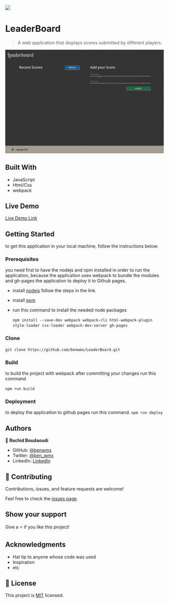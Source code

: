 ![](https://img.shields.io/badge/Microverse-blueviolet)

# LeaderBoard

> A web application that displays scores submitted by different players.

![screenshot](./img/api-demo2.gif)

## Built With

- JavaScript
- Html/Css
- webpack
## Live Demo

[Live Demo Link](https://benwmx.github.io/LeaderBoard/)


## Getting Started
to get this application in your local machine, follow the instructions below.

### Prerequisites
you need first to have the nodejs and npm installed in order to run the application, because the application uses webpack to bundle the modules and gh-pages the application to deploy it to Github pages.

* install [nodejs](https://nodejs.org/en/) follow the steps in the link.
* install [npm](https://docs.npmjs.com/about-npm)
* run this command to install the needed node packages

  ``` npm install --save-dev webpack webpack-cli html-webpack-plugin style-loader css-loader webpack-dev-server gh-pages ```

### Clone 

``git clone https://github.com/benwmx/LeaderBoard.git ``

### Build
to build the project with webpack after committing your changes run this command

``` npm run build ```
### Deployment
to deploy the application to github pages run this command.
``` npm run deploy ```

## Authors

👤 **Rachid Boudaoudi**

- GitHub: [@benwmx](https://github.com/benwmx)
- Twitter: [@ben_wmx](https://twitter.com/ben_wmx)
- LinkedIn: [LinkedIn](https://linkedin.com/in/linkedinhandle)

## 🤝 Contributing

Contributions, issues, and feature requests are welcome!

Feel free to check the [issues page](../../issues/).

## Show your support

Give a ⭐️ if you like this project!

## Acknowledgments

- Hat tip to anyone whose code was used
- Inspiration
- etc

## 📝 License

This project is [MIT](./MIT.md) licensed.
